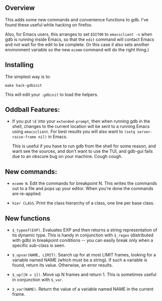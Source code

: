 ## Overview

This adds some new commands and convenience functions to gdb.
I've found these useful while hacking on firefox.

Also, for Emacs users, this arranges to set `EDITOR` to `emacsclient -n`
when gdb is running inside Emacs, so that the `edit` command will contact
Emacs and not wait for the edit to be complete.  (In this case it also
sets another environment variable so the new `ecomm` command will do
the right thing.)

## Installing

The simplest way is to:

```
make hack-gdbinit
```

This will edit your `.gdbinit` to load the helpers.

## Oddball Features:

* If you put `\E` into your `extended-prompt`, then when running gdb
  in the shell, changes to the current location will be sent to a
  running Emacs using `emacsclient`.  For best results you will also
  want to `(setq server-raise-frame nil)` in Emacs.

  This is useful if you have to run gdb from the shell for some
  reason, and want see the sources, and don't want to use the TUI, and
  gdb-gui fails due to an obscure bug on your machine.  Cough cough.

## New commands:

* `ecomm N`.  Edit the commands for breakpoint N.  This writes the
  commands out to a file and pops up your editor.  When you're done
  the commands are re-applied.

* `hier CLASS`.  Print the class hierarchy of a class, one line per
  base class.

## New functions

* `$_typeof(EXP)`.  Evaluates EXP and then returns a string
  representation of its dynamic type.  This is handy in conjunction
  with `$_regex` (distributed with gdb) in breakpoint conditions --
  you can easily break only when a specific sub-class is seen.

* `$_upvar(NAME, LIMIT)`.  Search up for at most LIMIT frames, looking
  for a variable named NAME (which must be a string).  If such a
  variable is found, return its value.  Otherwise, an error results.

* `$_up([N = 1])`.  Move up N frames and return 1.  This is sometimes
  useful in conjunction with `$_var`.

* `$_var(NAME)`.  Return the value of a variable named NAME in the
  current frame.
